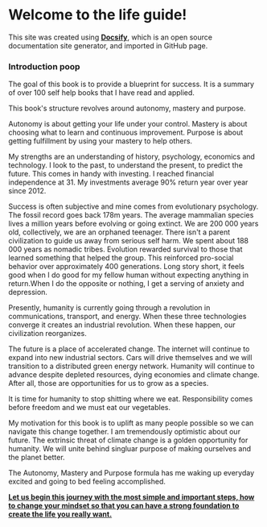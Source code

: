 # Welcome to the life guide!

This site was created using [**Docsify**](https://docsify.js.org), which is an open source documentation site generator, and imported in GitHub page.

### Introduction poop

The goal of this book is to provide a blueprint for success. It is a summary of over 100 self help books that I have read and applied.

This book's structure revolves around autonomy, mastery and purpose.

Autonomy is about getting your life under your control. Mastery is about choosing what to learn and continuous improvement. Purpose is about getting fulfillment by using your mastery to help others. 

My strengths are an understanding of history, psychology, economics and technology. I look to the past, to understand the present, to predict the future. This comes in handy with investing. I reached financial independence at 31. My investments average 90% return year over year since 2012. 

Success is often subjective and mine comes from evolutionary psychology. The fossil record goes back 178m years. The average mammalian species lives a million years before evolving or going extinct. We are 200 000 years old, collectively, we are an orphaned teenager. There isn't a parent civilization to guide us away from serious self harm. We spent about 188 000 years as nomadic tribes. Evolution rewarded survival to those that learned something that helped the group. This reinforced pro-social behavior over approximately 400 generations. Long story short, it feels good when I do good for my fellow human without expecting anything in return.When I do the opposite or nothing, I get a serving of anxiety and depression.

Presently, humanity is currently going through a revolution in communications, transport, and energy. When these three technologies converge it creates an industrial revolution. When these happen, our civilization reorganizes.

The future is a place of accelerated change. The internet will continue to expand into new industrial sectors. Cars will drive themselves and we will transition to a distributed green energy network. Humanity will continue to advance despite depleted resources, dying economies and climate change. After all, those are opportunities for us to grow as a species.

It is time for humanity to stop shitting where we eat. Responsibility comes before freedom and we must eat our vegetables.

My motivation for this book is to uplift as many people possible so we can navigate this change together. I am tremendously optimistic about our future. The extrinsic threat of climate change is a golden opportunity for humanity. We will unite behind singluar purpose of making ourselves and the planet better. 

The Autonomy, Mastery and Purpose formula has me waking up everyday excited and going to bed feeling accomplished.

[**Let us begin this journey with the most simple and important steps, how to change your mindset so that you can have a 
strong foundation to create the life you really want.**](01_Autonomy/Autonomy.02.md)


